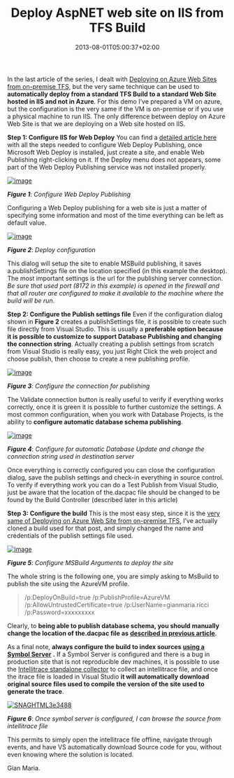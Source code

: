 ﻿---
title: "Deploy AspNET web site on IIS from TFS Build"
description: ""
date: 2013-08-01T05:00:37+02:00
draft: false
tags: [Continuous Deployment,Symbols,TfsBuild]
categories: [Tfs]
---
In the last article of the series, I dealt with [Deploying on Azure Web Sites from on-premise TFS](http://www.codewrecks.com/blog/index.php/2013/07/05/deploying-on-azure-web-sites-from-on-premise-tfs/), but the very same technique can be used to **automatically deploy from a standard TFS Build to a standard Web Site hosted in IIS and not in Azure**. For this demo I’ve prepared a VM on azure, but the configuration is the very same if the VM is on-premise or if you use a physical machine to run IIS. The only difference between deploy on Azure Web Site is that we are deploying on a Web site hosted on IIS.

 **Step 1: Configure IIS for Web Deploy** You can find a [detailed article here](http://www.iis.net/learn/install/installing-publishing-technologies/installing-and-configuring-web-deploy) with all the steps needed to configure Web Deploy Publishing, once Microsoft Web Deploy is installed, just create a site, and enable Web Publishing right-clicking on it. If the Deploy menu does not appears, some part of the Web Deploy Publishing service was not installed properly.

[![image](https://www.codewrecks.com/blog/wp-content/uploads/2013/08/image_thumb.png "image")](https://www.codewrecks.com/blog/wp-content/uploads/2013/08/image.png)

 ***Figure 1***: *Configure Web Deploy Publishing*

Configuring a Web Deploy publishing for a web site is just a matter of specifying some information and most of the time everything can be left as default value.

[![image](https://www.codewrecks.com/blog/wp-content/uploads/2013/08/image_thumb1.png "image")](https://www.codewrecks.com/blog/wp-content/uploads/2013/08/image1.png)

 ***Figure 2***: *Deploy configuration*

This dialog will setup the site to enable MSBuild publishing, it saves a.publishSettings file on the location specified (in this example the desktop). The most important settings is the url for the publishing server connection. *Be sure that used port (8172 in this example) is opened in the firewall and that all router are configured to make it available to the machine where the build will be run*.

 **Step 2: Configure the Publish settings file** Even if the configuration dialog shown in  **Figure 2** creates a publishSettings file, it is possible to create such file directly from Visual Studio. This is usually a  **preferable option because it is possible to customize to support Database Publishing and changing the connection string**. Actually creating a publish settings from scratch from Visual Studio is really easy, you just Right Click the web project and choose publish, then choose to create a new publishing profile.

[![image](https://www.codewrecks.com/blog/wp-content/uploads/2013/08/image_thumb2.png "image")](https://www.codewrecks.com/blog/wp-content/uploads/2013/08/image2.png)

 ***Figure 3***: *Configure the connection for publishing*

The Validate connection button is really useful to verify if everything works correctly, once it is green it is possible to further customize the settings. A most common configuration, when you work with Database Projects, is the ability to  **configure automatic database schema publishing**.

[![image](https://www.codewrecks.com/blog/wp-content/uploads/2013/08/image_thumb3.png "image")](https://www.codewrecks.com/blog/wp-content/uploads/2013/08/image3.png)

 ***Figure 4***: *Configure for automatic Database Update and change the connection string used in destination server*

Once everything is correctly configured you can close the configuration dialog, save the publish settings and check-in everything in source control. To verify if everything work you can do a Test Publish from Visual Studio, just be aware that the location of the.dacpac file should be changed to be found by the Build Controller (described later in this article)

 **Step 3: Configure the build** This is the most easy step, since it is the [very same of Deploying on Azure Web Site from on-premise TFS](http://www.codewrecks.com/blog/index.php/2013/07/05/deploying-on-azure-web-sites-from-on-premise-tfs/), I’ve actually cloned a build used for that post, and simply changed the name and credentials of the publish settings file used.

[![image](https://www.codewrecks.com/blog/wp-content/uploads/2013/08/image_thumb4.png "image")](https://www.codewrecks.com/blog/wp-content/uploads/2013/08/image4.png)

 ***Figure 5***: *Configure MSBuild Arguments to deploy the site*

The whole string is the following one, you are simply asking to MsBuild to publish the site using the AzureVM profile.

> /p:DeployOnBuild=true /p:PublishProfile=AzureVM /p:AllowUntrustedCertificate=true /p:UserName=gianmaria.ricci /p:Password=xxxxxxxxx

Clearly, to  **being able to publish database schema, you should manually change the location of the.dacpac file as** [**described in previous article**](http://www.codewrecks.com/blog/index.php/2013/07/05/deploying-on-azure-web-sites-from-on-premise-tfs/).

As a final note,  **always configure the build to index sources** [**using a Symbol Server**](http://www.codewrecks.com/blog/index.php/2013/07/04/manage-symbol-server-on-azure-or-on-premise-vm-and-tf-service/) **.** If a Symbol Server is configured and there is a bug in production site that is not reproducible dev machines, it is possible to use the [Intellitrace standalone collector](http://msdn.microsoft.com/en-us/library/vstudio/hh398365.aspx) to collect an intellitrace file, and once the itrace file is loaded in Visual Studio  **it will automatically download original source files used to compile the version of the site used to generate the trace**.

[![SNAGHTML3e3488](https://www.codewrecks.com/blog/wp-content/uploads/2013/08/SNAGHTML3e3488_thumb.png "SNAGHTML3e3488")](https://www.codewrecks.com/blog/wp-content/uploads/2013/08/SNAGHTML3e3488.png)

 ***Figure 6***: *Once symbol server is configured, I can browse the source from intellitrace file*

This permits to simply open the intellitrace file offline, navigate through events, and have VS automatically download Source code for you, without even knowing where the solution is located.

Gian Maria.
